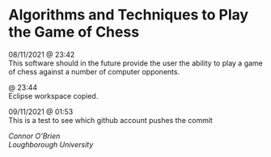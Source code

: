 
# Algorithms and Techniques to Play the Game of Chess

08/11/2021 @ 23:42  
This software should in the future provide the user the ability to play a game of chess against a number of computer opponents.

@ 23:44  
Eclipse workspace copied. 

09/11/2021 @ 01:53  
This is a test to see which github account pushes the commit


*Connor O'Brien*  
*Loughborough University*

